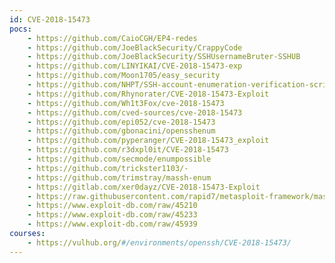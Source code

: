 ```yaml
---
id: CVE-2018-15473
pocs:
    - https://github.com/CaioCGH/EP4-redes
    - https://github.com/JoeBlackSecurity/CrappyCode
    - https://github.com/JoeBlackSecurity/SSHUsernameBruter-SSHUB
    - https://github.com/LINYIKAI/CVE-2018-15473-exp
    - https://github.com/Moon1705/easy_security
    - https://github.com/NHPT/SSH-account-enumeration-verification-script
    - https://github.com/Rhynorater/CVE-2018-15473-Exploit
    - https://github.com/Wh1t3Fox/cve-2018-15473
    - https://github.com/cved-sources/cve-2018-15473
    - https://github.com/epi052/cve-2018-15473
    - https://github.com/gbonacini/opensshenum
    - https://github.com/pyperanger/CVE-2018-15473_exploit
    - https://github.com/r3dxpl0it/CVE-2018-15473
    - https://github.com/secmode/enumpossible
    - https://github.com/trickster1103/-
    - https://github.com/trimstray/massh-enum
    - https://gitlab.com/xer0dayz/CVE-2018-15473-Exploit
    - https://raw.githubusercontent.com/rapid7/metasploit-framework/master/modules/auxiliary/scanner/ssh/ssh_enumusers.rb
    - https://www.exploit-db.com/raw/45210
    - https://www.exploit-db.com/raw/45233
    - https://www.exploit-db.com/raw/45939
courses:
    - https://vulhub.org/#/environments/openssh/CVE-2018-15473/
---
```

